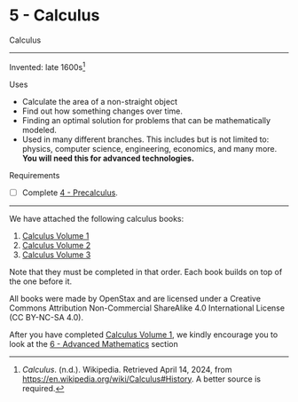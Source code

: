 # 5 - Calculus
Calculus

---

Invented: late 1600s[^invention]

[^invention]:  _Calculus_. (n.d.). Wikipedia. Retrieved April 14, 2024, from https://en.wikipedia.org/wiki/Calculus#History. A better source is required.

Uses
- Calculate the area of a non-straight object
- Find out how something changes over time.
- Finding an optimal solution for problems that can be mathematically modeled.
- Used in many different branches. This includes but is not limited to: physics, computer science, engineering, economics, and many more. **You will need this for advanced technologies.**

Requirements
- [ ] Complete [4 - Precalculus](4%20-%20Precalculus.md).

---

We have attached the following calculus books:
1. [Calculus Volume 1](../../Media/Mathematics/Calculus%20Volume%201.pdf)
2. [Calculus Volume 2](../../Media/Mathematics/Calculus%20Volume%202.pdf)
3. [Calculus Volume 3](../../Media/Mathematics/Calculus%20Volume%203.pdf)

Note that they must be completed in that order. Each book builds on top of the one before it.

All books were made by OpenStax and are licensed under a Creative Commons Attribution Non-Commercial ShareAlike 4.0 International License (CC BY-NC-SA 4.0).

After you have completed [Calculus Volume 1](../../Media/Mathematics/Calculus%20Volume%201.pdf), we kindly encourage you to look at the [6 - Advanced Mathematics](6%20-%20Advanced%20Mathematics.md) section
